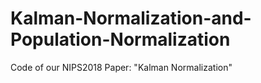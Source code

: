 # Kalman-Normalization-and-Population-Normalization
Code of our NIPS2018 Paper: "Kalman Normalization"
